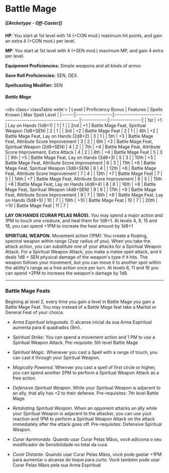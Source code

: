 # Battle Mage
##### [[Archetype - Off-Caster]]

**HP**: You start at 1st level with 14 (+CON mod.) maximum hit points, and gain an extra 4 (+CON mod.) per level.

**MP**: You start at 1st level with 4 (+SEN mod.) maximum MP, and gain 4 extra per level.

**Equipment Proficiencies:** Simple weapons and all kinds of armor.

**Save Roll Proficiencies:** SEN, DEX.

**Spellcasting Modifier:** SEN

##### Battle Mage

\<div class='classTable wide'>
| Level | Proficiency Bonus | Features                                                    | Spells Known | Max Spell Level |
|:-----:|:-----------------:|:----------------------------------------------------------- |:------------:|:---------------:|
|  1st  |        +1         | Lay on Hands (1d8+1)                                        |      1       |        1        |
|  2nd  |        +1         | Battle Mage Feat, Spiritual Weapon (1d8+SEN)                |      2       |        1        |
|  3rd  |        +2         | Battle Mage Feat                                            |      2       |        1        |
|  4th  |        +2         | Battle Mage Feat, Lay on Hands (2d8+2)                      |      3       |        1        |
|  5th  |        +3         | Battle Mage Feat, Attribute Score Improvement               |      3       |        2        |
|  6th  |        +3         | Battle Mage Feat, Spiritual Weapon (2d8+SEN)                |      4       |        2        |
|  7th  |        +4         | Battle Mage Feat, Attribute Score Improvement, Extra Attack |      4       |        2        |
|  8th  |        +4         | Battle Mage Feat                                            |      5       |        3        |
|  9th  |        +5         | Battle Mage Feat, Lay on Hands (3d8+3)                      |      5       |        3        |
| 10th  |        +5         | Battle Mage Feat, Attribute Score Improvement               |      6       |        3        |
| 11th  |        +6         | Battle Mage Feat, Spiritual Weapon (3d8+SEN)                |      6       |        4        |
| 12th  |        +6         | Battle Mage Feat, Attribute Score Improvement               |      7       |        4        |
| 13th  |        +7         | Battle Mage Feat                                            |      7       |        5        |
| 14th  |        +7         | Battle Mage Feat, Attribute Score Improvement               |      8       |        5        |
| 15th  |        +8         | Battle Mage Feat, Lay on Hands (4d8+4)                      |      8       |        6        |
| 16th  |        +8         | Battle Mage Feat, Spiritual Weapon (4d8+SEN)                |      9       |        6        |
| 17th  |        +9         | Battle Mage Feat, Attribute Score Improvement               |      9       |        7        |
| 18th  |        +9         | Battle Mage Feat, Lay on Hands (5d8+5)                      |      10      |        7        |
| 19th  |        +10        | Battle Mage Feat                                            |      10      |        7        |
| 20th  |        +10        | Battle Mage Feat                                            |      11      |        7        | 
</div>

**LAY ON HANDS (CURAR PELAS MÃOS).** You may spend a major action and 1PM to touch one creature, and heal them for 1d8+1. At levels 4, 9, 15 and 18, you can spend +1PM to increate the heal amount by 1d8+1

**SPIRITUAL WEAPON.** Movement action (1PM): You create a floating, spectral weapon within range (2sqr radius of you). When you take the attack action, you can substitute one of your attacks for a Spiritual Weapon Attack. For a Spiritual Weapon Attack, you make a melee spell attack, and it deals 1d8 + SEN physical damage of the weapon's type if it hits. The weapon follows your movement, but you can move it to another spot within the ability's range as a free action once per turn. At levels 6, 11 and 16 you can spend +2PM to increase the weapon's damage by 1d8.
****
### Battle Mage Feats

Begining at level 2, every time you gain a level in Battle Mage you gain a Battle Mage Feat. You may instead of a Battle Mage feat take a Martial or General Feat of your choice.

- *Arma Espiritual teleguiada*. O alcanse inicial da sua Arma Espiritual aumenta para 6 quadrados (9m).

- *Spiritual Strike*. You can spend a movement action and 1 PM to use a Spiritual Weapon Attack. Pre-requisite: 5th level Battle Mage

- *Spiritual Magic*. Whenever you cast a Spell with a range of touch, you can cast it through your Spiritual Weapon.

- *Magically Powered*. Whenver you cast a spell of first circle or higher, you can spend another 2PM to perform a Spiritual Weapon Attack as a free action.

- *Defensive Spiritual Weapon*. While your Spiritual Weapon is adjacent to an ally, that ally has +2 to their defense. Pre-requisites: 7th level Battle Mage.

- *Retaliating Spiritual Weapon*. When an opponent attacks an ally while your Spiritual Weapon is adjacent to the attacker, you can use yout reaction and 1PM to perform a Spiritual Weapon Attack on the attack immediately after the attack goes off. Pre-requisites: Defensive Spiritual Weapon.

- *Curar Aprimorado*. Quando usar Curar Pelas Mãos, você adiciona o seu modificador de Sensibilidade no total da cura.

- *Curar Distante*. Quando usar Curar Pelas Mãos, você pode gastar +1PM para aumentar o alcanse de toque para curto. Você também pode usar Curar Pelas Mãos pela sua Arma Espiritual
